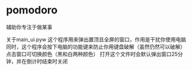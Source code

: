 # pomodoro
辅助你专注于做某事

关于main_ui.pyw
这个程序用来弹出置顶且全屏的窗口，作用是干扰你使用电脑
同时，这个程序会按下电脑的功能键来防止你用键盘破解（虽然仍然可以破解）
点击窗口可切换颜色（黑和白两种颜色）
打开这个文件时会默认弹出窗口25分钟，并在倒计时结束时关闭
